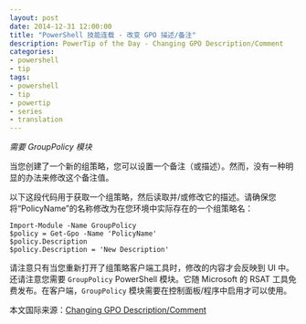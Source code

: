 ```yaml
---
layout: post
date: 2014-12-31 12:00:00
title: "PowerShell 技能连载 - 改变 GPO 描述/备注"
description: PowerTip of the Day - Changing GPO Description/Comment
categories:
- powershell
- tip
tags:
- powershell
- tip
- powertip
- series
- translation
---
```

_需要 GroupPolicy 模块_

当您创建了一个新的组策略，您可以设置一个备注（或描述）。然而，没有一种明显的办法来修改这个备注值。

以下这段代码用于获取一个组策略，然后读取并/或修改它的描述。请确保您将“PolicyName”的名称修改为在您环境中实际存在的一个组策略名：

    Import-Module -Name GroupPolicy
    $policy = Get-Gpo -Name 'PolicyName'
    $policy.Description
    $policy.Description = 'New Description' 

请注意只有当您重新打开了组策略客户端工具时，修改的内容才会反映到 UI 中。还请注意您需要 `GroupPolicy` PowerShell 模块。它随 Microsoft 的 RSAT 工具免费发布。在客户端，`GroupPolicy` 模块需要在控制面板/程序中启用才可以使用。

<!--more-->
本文国际来源：[Changing GPO Description/Comment](http://community.idera.com/powershell/powertips/b/tips/posts/changing-gpo-description-comment)
